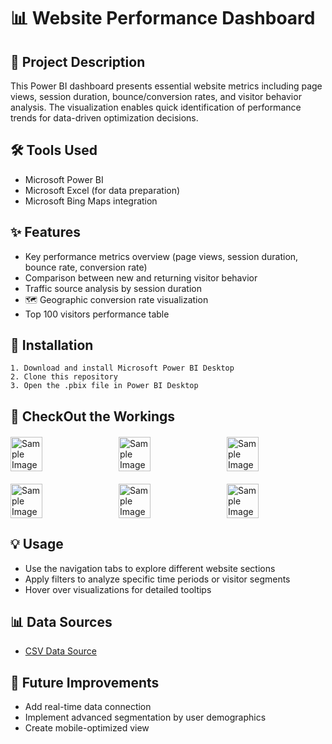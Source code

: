 # 📊 Website Performance Dashboard

## 📝 Project Description
This Power BI dashboard presents essential website metrics including page views, session duration, bounce/conversion rates, and visitor behavior analysis. The visualization enables quick identification of performance trends for data-driven optimization decisions.

## 🛠️ Tools Used
- Microsoft Power BI
- Microsoft Excel (for data preparation)
- Microsoft Bing Maps integration

## ✨ Features
- Key performance metrics overview (page views, session duration, bounce rate, conversion rate)
- Comparison between new and returning visitor behavior
- Traffic source analysis by session duration
- 🗺️ Geographic conversion rate visualization
- Top 100 visitors performance table

## 🚀 Installation
    1. Download and install Microsoft Power BI Desktop
    2. Clone this repository
    3. Open the .pbix file in Power BI Desktop

## 👀 CheckOut the Workings
<div style="display: flex; flex-direction: row; justify-content: space-between; gap: 15px; margin: 20px 0;">
    <img src="https://ik.imagekit.io/FFSD0037/wpa1.png?updatedAt=1745523186323" alt="Sample Image" style="width: 32%; height: auto;">
    <img src="https://github.com/Kunal-Rawat007/Project_images/blob/main/wpa2.png" alt="Sample Image" style="width: 32%; height: auto;">
    <img src="https://github.com/Kunal-Rawat007/Project_images/blob/main/wpa3.png" alt="Sample Image" style="width: 32%; height: auto;">
</div>
<div style="display: flex; flex-direction: row; justify-content: space-between; gap: 15px; margin: 20px 0;">
    <img src="https://github.com/Kunal-Rawat007/Project_images/blob/main/wpa4.png" alt="Sample Image" style="width: 32%; height: auto;">
    <img src="https://github.com/Kunal-Rawat007/Project_images/blob/main/wpa5.png" alt="Sample Image" style="width: 32%; height: auto;">
    <img src="https://github.com/Kunal-Rawat007/Project_images/blob/main/wpa6.png" alt="Sample Image" style="width: 32%; height: auto;">
</div>
    
## 💡 Usage
- Use the navigation tabs to explore different website sections
- Apply filters to analyze specific time periods or visitor segments
- Hover over visualizations for detailed tooltips

## 📊 Data Sources
- [CSV Data Source](https://github.com/Kunal-Rawat007/Website-Performance-Analysis/blob/main/website_performance_analytics.csv)

## 🔮 Future Improvements
- Add real-time data connection
- Implement advanced segmentation by user demographics
- Create mobile-optimized view
